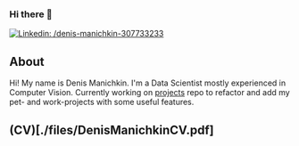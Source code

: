 ### Hi there 👋

<!--
**shpq/shpq** is a ✨ _special_ ✨ repository because its `README.md` (this file) appears on your GitHub profile.

Here are some ideas to get you started:

- 🔭 I’m currently working on ...
- 🌱 I’m currently learning ...
- 👯 I’m looking to collaborate on ...
- 🤔 I’m looking for help with ...
- 💬 Ask me about ...
- 📫 How to reach me: ...
- 😄 Pronouns: ...
- ⚡ Fun fact: ...
-->
[![Linkedin: /denis-manichkin-307733233](https://img.shields.io/badge/-Denis%20Manichkin-blue?style=flat-square&logo=Linkedin&logoColor=white&link=https://www.linkedin.com/in/denis-manichkin-307733233/)](https://www.linkedin.com/in/denis-manichkin-307733233/)
## About
Hi! My name is Denis Manichkin. I'm a Data Scientist mostly experienced in Computer Vision.
Currently working on [projects](https://github.com/shpq/projects) repo to refactor and add my pet- and work-projects with some useful features.

## (CV)[./files/DenisManichkinCV.pdf]
